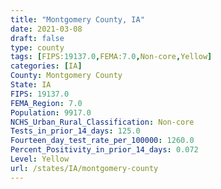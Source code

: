 ```yaml
---
title: "Montgomery County, IA"
date: 2021-03-08
draft: false
type: county
tags: [FIPS:19137.0,FEMA:7.0,Non-core,Yellow]
categories: [IA]
County: Montgomery County
State: IA
FIPS: 19137.0
FEMA_Region: 7.0
Population: 9917.0
NCHS_Urban_Rural_Classification: Non-core
Tests_in_prior_14_days: 125.0
Fourteen_day_test_rate_per_100000: 1260.0
Percent_Positivity_in_prior_14_days: 0.072
Level: Yellow
url: /states/IA/montgomery-county
---
```



